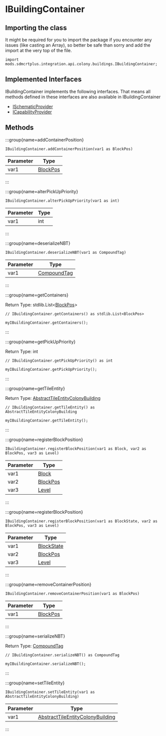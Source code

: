 # IBuildingContainer

## Importing the class

It might be required for you to import the package if you encounter any issues (like casting an Array), so better be safe than sorry and add the import at the very top of the file.
```zenscript
import mods.sdmcrtplus.integration.api.colony.buildings.IBuildingContainer;
```


## Implemented Interfaces
IBuildingContainer implements the following interfaces. That means all methods defined in these interfaces are also available in IBuildingContainer

- [ISchematicProvider](/mods/sdmcrtplus/integration/minecolonies/api/colony/buildings/ISchematicProvider)
- [ICapabilityProvider](/forge/api/capability/ICapabilityProvider)

## Methods

:::group{name=addContainerPosition}

```zenscript
IBuildingContainer.addContainerPosition(var1 as BlockPos)
```

| Parameter |                    Type                     |
|-----------|---------------------------------------------|
| var1      | [BlockPos](/vanilla/api/util/math/BlockPos) |


:::

:::group{name=alterPickUpPriority}

```zenscript
IBuildingContainer.alterPickUpPriority(var1 as int)
```

| Parameter | Type |
|-----------|------|
| var1      | int  |


:::

:::group{name=deserializeNBT}

```zenscript
IBuildingContainer.deserializeNBT(var1 as CompoundTag)
```

| Parameter |                      Type                       |
|-----------|-------------------------------------------------|
| var1      | [CompoundTag](/mods/sdmcrtplus/nbt/CompoundTag) |


:::

:::group{name=getContainers}

Return Type: stdlib.List&lt;[BlockPos](/vanilla/api/util/math/BlockPos)&gt;

```zenscript
// IBuildingContainer.getContainers() as stdlib.List<BlockPos>

myIBuildingContainer.getContainers();
```

:::

:::group{name=getPickUpPriority}

Return Type: int

```zenscript
// IBuildingContainer.getPickUpPriority() as int

myIBuildingContainer.getPickUpPriority();
```

:::

:::group{name=getTileEntity}

Return Type: [AbstractTileEntityColonyBuilding](/mods/sdmcrtplus/integration/minecolonies/api/tileentities/AbstractTileEntityColonyBuilding)

```zenscript
// IBuildingContainer.getTileEntity() as AbstractTileEntityColonyBuilding

myIBuildingContainer.getTileEntity();
```

:::

:::group{name=registerBlockPosition}

```zenscript
IBuildingContainer.registerBlockPosition(var1 as Block, var2 as BlockPos, var3 as Level)
```

| Parameter |                    Type                     |
|-----------|---------------------------------------------|
| var1      | [Block](/vanilla/api/block/Block)           |
| var2      | [BlockPos](/vanilla/api/util/math/BlockPos) |
| var3      | [Level](/vanilla/api/world/Level)           |


:::

:::group{name=registerBlockPosition}

```zenscript
IBuildingContainer.registerBlockPosition(var1 as BlockState, var2 as BlockPos, var3 as Level)
```

| Parameter |                    Type                     |
|-----------|---------------------------------------------|
| var1      | [BlockState](/vanilla/api/block/BlockState) |
| var2      | [BlockPos](/vanilla/api/util/math/BlockPos) |
| var3      | [Level](/vanilla/api/world/Level)           |


:::

:::group{name=removeContainerPosition}

```zenscript
IBuildingContainer.removeContainerPosition(var1 as BlockPos)
```

| Parameter |                    Type                     |
|-----------|---------------------------------------------|
| var1      | [BlockPos](/vanilla/api/util/math/BlockPos) |


:::

:::group{name=serializeNBT}

Return Type: [CompoundTag](/mods/sdmcrtplus/nbt/CompoundTag)

```zenscript
// IBuildingContainer.serializeNBT() as CompoundTag

myIBuildingContainer.serializeNBT();
```

:::

:::group{name=setTileEntity}

```zenscript
IBuildingContainer.setTileEntity(var1 as AbstractTileEntityColonyBuilding)
```

| Parameter |                                                              Type                                                               |
|-----------|---------------------------------------------------------------------------------------------------------------------------------|
| var1      | [AbstractTileEntityColonyBuilding](/mods/sdmcrtplus/integration/minecolonies/api/tileentities/AbstractTileEntityColonyBuilding) |


:::


